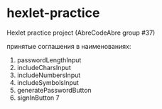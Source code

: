 # hexlet-practice
Hexlet practice project (AbreCodeAbre group #37)

принятые соглашения в наименованиях:
1. passwordLengthInput
2. includeCharsInput
3. includeNumbersInput
4. includeSymbolsInput
5. generatePasswordButton
6. signInButton
7
